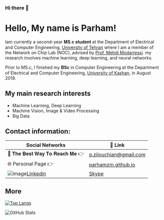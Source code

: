 

<!--
**parhamzm/parhamzm** is a ✨ _special_ ✨ repository because its `README.md` (this file) appears on your GitHub profile.

Here are some ideas to get you started:

- 🔭 I’m currently working on ...
- 🌱 I’m currently learning ...
- 👯 I’m looking to collaborate on ...
- 🤔 I’m looking for help with ...
- 💬 Ask me about ...
- 📫 How to reach me: ...
- 😄 Pronouns: ...
- ⚡ Fun fact: ...
-->

### Hi there 👋
# Hello, My name is Parham!

Iam currently a second-year 𝐌𝐒.𝐜 𝐬𝐭𝐮𝐝𝐞𝐧𝐭 at the Department of Electrical and Computer Engineering, [University of Tehran](https://ut.ac.ir/en) where I am a member of the Network on Chip Lab (NOC), advised by [Prof. Mehdi Modarressi](https://scholar.google.com/citations?user=z7UNzUoAAAAJ&hl=en). my research involves machine learning, deep learning, and neural networks.

Prior to MS.c, I finished my 𝐁𝐒𝐜 in Computer Engineering at the Department of Electrical and Computer Engineering, [University of Kashan](https://kashanu.ac.ir/en), in August 2019. 

<!--
I tried to use my bachelor's to build a solid bedrock for my future research. So in addition to taking many optional graduate-level courses on math and computer science. I spent a year as a Research Assistant at the Computer Networks Laboratory at the Bu-Ali Sina University where I completed my thesis on Evaluating and Improving the LoRa Protocol performance.

-->


## My main research interests
- Machine Learning, Deep Learning
- Machine Vision, Image & Video Processing
- Big Data


<!-- icons without padding -->

[1.2]: http://i.imgur.com/wWzX9uB.png (twitter icon without padding)
[2.2]: http://i.imgur.com/fep1WsG.png (facebook icon without padding)
[3.2]: http://i.imgur.com/VlgBKQ9.png (google plus icon without padding)
[4.2]: http://i.imgur.com/jDRp47c.png (tumblr icon without padding)
[5.2]: http://i.imgur.com/Vvy3Kru.png (dribbble icon without padding)
[6.2]: http://i.imgur.com/9I6NRUm.png (github icon without padding)


## Contact information:

| Social Networks  | 🔗 Link          |
|-----------|--------------------|
| 📧 𝐓𝐡𝐞 𝐁𝐞𝐬𝐭 𝐖𝐚𝐲 𝐓𝐨 𝐑𝐞𝐚𝐜𝐡 𝐌𝐞 👉 | p.zilouchian@gmail.com |
| 🌐 Personal Page 👉 | [parhamzm.github.io](https://parhamzm.github.io/) |
|  ![image](https://user-images.githubusercontent.com/20870674/130335168-c749c13c-a1ee-450a-9424-7f27e96d20f3.png)[Linkedin](https://www.linkedin.com/in/parhamzm/)  | [Skype](https://join.skype.com/invite/bOQdnE82TBug)  |

## More

[![Top Langs](https://github-readme-stats.vercel.app/api/top-langs/?username=parhamzm&layout=compact)](https://github.com/anuraghazra/github-readme-stats)

<p><img src="https://github-readme-stats.vercel.app/api?username=parhamzm&amp;show_icons=true" alt="GitHub Stats"></p>


<!--
**alikarimi120/alikarimi120** is a ✨ _special_ ✨ repository because its `README.md` (this file) appears on your GitHub profile.
-->
